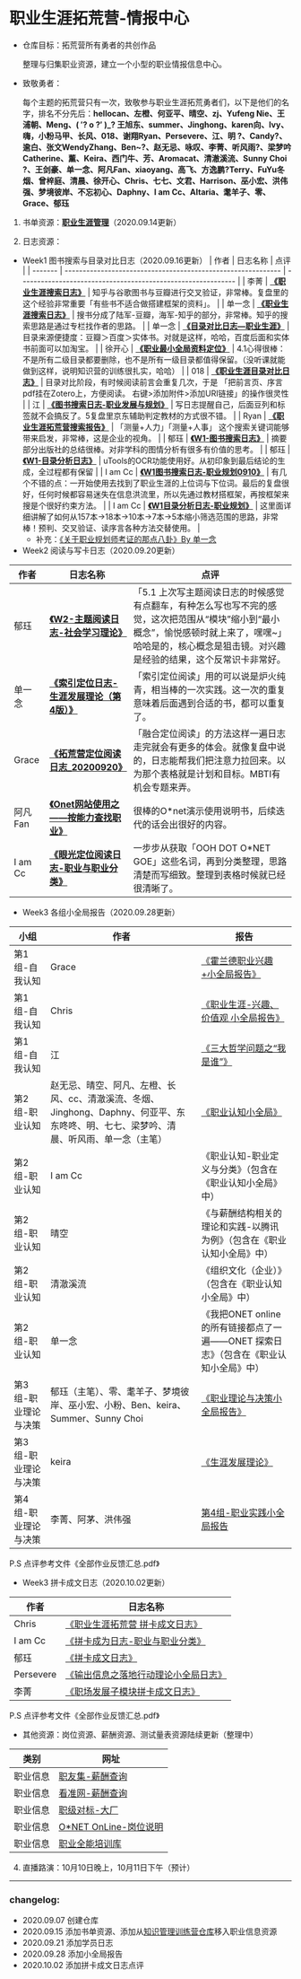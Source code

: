 # 职业生涯拓荒营-情报中心
- 仓库目标：拓荒营所有勇者的共创作品

  整理与归集职业资源，建立一个小型的职业情报信息中心。

- 致敬勇者：

  每个主题的拓荒营只有一次，致敬参与职业生涯拓荒勇者们，以下是他们的名字，排名不分先后：**hellocan、左橙、何亚平、晴空、zj、Yufeng Nie、王浦朝、Meng、( ′? o ?′ )_? 王旭东、summer、Jinghong、karen向、Ivy、嗨，小粉马甲、长风、018、谢翔Ryan、Persevere、江、明  ?、Candy?、逾白、张文WendyZhang、Ben~?、赵无忌、咏叹、李菁、听风雨?、梁梦吟Catherine、薰、Keira、西门牛、芳、Aromacat、清澈溪流、Sunny Choi  ?、王剑豪、单一念、阿凡Fan、xiaoyang、高飞、方逸鹏?Terry、FuYu冬烟、曾梓庭、清晨、徐开心、Chris、七七、文君、Harrison、巫小宏、洪伟强、梦境彼岸、不忘初心、Daphny、I am Cc、Altaria、耄羊子、零、Grace、郁珏**

1. 书单资源：**[职业生涯管理](https://www.douban.com/doulist/131340410/  )**（2020.09.14更新）

2. 日志资源：

- Week1 图书搜索与目录对比日志（2020.09.16更新）
| 作者    | 日志名称                                                     | 点评                                                         |
| ------- | ------------------------------------------------------------ | ------------------------------------------------------------ |
| 李菁    | [**《职业生涯搜索日志》**](https://shimo.im/docs/r6rQY9vGwV9HKrXG/ ) | 知乎与谷歌图书与豆瓣进行交叉验证，非常棒。复盘里的这个经验非常重要「有些书不适合做搭建框架的资料」。 |
| 单一念  | [**《职业生涯搜索日志》**]( https://docs.qq.com/doc/DR0N5UUVXSWtaZ2xl ) | 搜书分成了陆军-豆瓣，海军-知乎的部分，非常棒。知乎的搜索思路是通过专栏找作者的思路。 |
| 单一念  | [**《目录对比日志—职业生涯》**](https://docs.qq.com/doc/DR1VLY3huUXBXWkJZ) | 目录来源便捷度：豆瓣＞百度＞实体书。对就是这样，哈哈，百度后面和实体书前面可以加淘宝。 |
| 徐开心  | [**《职业最小全局资料定位》**](https://docs.qq.com/doc/DR2laQ0VncXdSbkJW) | 4.1心得很棒：不是所有二级目录都要删除，也不是所有一级目录都值得保留。（没听课就能做到这样，说明知识营的训练很扎实，哈哈） |
| 018     | [**《职业生涯目录对比日志》**](https://mubu.com/doc/vziXZxnYEP) | 目录对比阶段，有时候阅读前言会重复几次，于是  「把前言页、序言pdf挂在Zotero上，方便阅读。 右键>添加附件>添加URI链接」的操作很灵性 |
| 江      | [**《图书搜索日志-职业发展与规划》**](https://docs.qq.com/doc/DU1lsR2RNbXl1emFw) | 写日志提醒自己，后面豆列和标签就不会搞反了。5复盘里京东辅助判定教材的方式很不错。 |
| Ryan    | [**《职业生涯拓荒营搜索报告》**](https://shimo.im/docs/JYvYdGW9qtH99Wtr/read) | 「测量+人力」「测量+人事」 这个搜索关键词能够带来启发，非常棒，这是企业的视角。 |
| 郁珏    | [**《W1-图书搜索日志》**](https://shimo.im/docs/WdYThyTH9DPCG9wh/ ) | 摘要部分出版社的总结很棒。对非学科的图情分析有很多有价值的思考。 |
| 郁珏    | [**《W1-目录分析日志》**](https://shimo.im/docs/HKQPK3yPXWdHVDRk/ ) | uTools的OCR功能使用好。从初印象到最后结论的生成，全过程都有保留 |
| I am Cc | [**《W1图书搜索日志-职业规划0910》**](https://shimo.im/docs/kwdTQ3GTC8Dj6PCk/) | 有几个不错的点：一开始使用去找到了职业生涯的上位词与下位词。最后的复盘很好，任何时候都容易迷失在信息洪流里，所以先通过教材搭框架，再按框架来搜是个很好约束方法。 |
| I am Cc | [**《W1目录分析日志-职业规划》**](https://shimo.im/docs/WY6tgRW6W9VpTRdr/) | 这里面详细讲解了如何从157本→18本→10本→7本→5本缩小筛选范围的思路，非常棒！预判、交叉验证、读序言各种方法交替使用。 |
  - 补充：[《关于职业规划师考证的那点八卦》By 单一念](https://docs.qq.com/doc/DR0dBUFppSmxUS3dv	)
- Week2 阅读与写卡日志（2020.09.20更新）

| 作者    | 日志名称                                                     | 点评                                                         |
| ------- | ------------------------------------------------------------ | ------------------------------------------------------------ |
| 郁珏    | [**《W2-主题阅读日志-社会学习理论》**](https://shimo.im/docs/PCDX8WqrHJkrDjXw/read) | 「5.1 上次写主题阅读日志的时候感觉有点翻车，有种怎么写也写不完的感觉，这次把范围从“模块”缩小到“最小概念”，愉悦感顿时就上来了，嘿嘿~」哈哈是的，核心概念是狙击镜。对兴趣是经验的结果，这个反常识卡非常好。 |
| 单一念  | [**《索引定位日志-生涯发展理论（第4版）》**](https://docs.qq.com/doc/DR3NWSGxaVkFicE1B) | 「索引定位阅读」用的可以说是炉火纯青，相当棒的一次实践。这一次的重复意味着后面遇到合适的书，都可以重复了。 |
| Grace   | [**《拓荒营定位阅读日志_20200920》**](https://shimo.im/docs/K3hJtYKYwRCVq9HY/ ) | 「融合定位阅读」的方法这样一遍日志走完就会有更多的体会。就像复盘中说的，日志能帮我们把注意力拉回来。以为那个表格就是计划和目标。MBTI有机会专题来弄。 |
| 阿凡Fan | [**《Onet网站使用之——按能力查找职业》**](https://shimo.im/docs/36qqd3dyTPkdyhVv/read) | 很棒的O*net演示使用说明书，后续迭代的话会出很好的内容。      |
| I am Cc | [**《眼光定位阅读日志-职业与职业分类》**](https://shimo.im/docs/V8kqy3RhxjXcyqXd/) | 一步步从获取「OOH  DOT O*NET GOE」这些名词，再到分类整理，思路清楚而写细致。整理到表格时候就已经很清晰了。 |

- Week3 各组小全局报告（2020.09.28更新）

| 小组                 | 作者                                                         | 报告                                                         |
| -------------------- | ------------------------------------------------------------ | ------------------------------------------------------------ |
| 第1组-自我认知       | Grace                                                        | [《霍兰德职业兴趣+小全局报告》](https://shimo.im/docs/kpqGjRRkhTQVVtdh/ ) |
| 第1组-自我认知       | Chris                                                        | [《职业生涯-兴趣、价值观 小全局报告》](https://shimo.im/docs/8DctKJ3rJhwktDGg/) |
| 第1组-自我认知       | 江                                                           | [《三大哲学问题之“我是谁”》](https://docs.qq.com/doc/DU0xRbXltelJYWVdx) |
| 第2组-职业认知       | 赵无忌、晴空、阿凡、左橙、长风、cc、清澈溪流、冬烟、Jinghong、Daphny、何亚平、东东咚咚、明、七七、梁梦吟、清晨、听风雨、单一念（主笔） | [《职业认知小全局》](https://docs.qq.com/doc/DR0ZCUUR4eU1SVndp) |
| 第2组-职业认知       | I am Cc                                                      | 《职业认知-职业定义与分类》（包含在《职业认知小全局》中）    |
| 第2组-职业认知       | 晴空                                                         | 《与薪酬结构相关的理论和实践-以腾讯为例》（包含在《职业认知小全局》中） |
| 第2组-职业认知       | 清澈溪流                                                     | 《组织文化（企业）》（包含在《职业认知小全局》中）           |
| 第2组-职业认知       | 单一念                                                       | 《我把ONET online的所有链接都点了一遍——ONET 探索日志》（包含在《职业认知小全局》中） |
| 第3组-职业理论与决策 | 郁珏（主笔）、零、耄羊子、梦境彼岸、巫小宏、小粉、Ben、keira、Summer、Sunny Choi | [《职业理论与决策小全局报告》](https://shimo.im/docs/qvYkgGDwhyXCDJYV/ ) |
| 第3组-职业理论与决策 | keira                                                        | [《生涯发展理论》](https://shimo.im/docs/W9rpqg9dwVCrvchr/)  |
| 第4组-职业理论与决策 | 李菁、阿茅、洪伟强                                           | [第4组-职业实践小全局报告](https://shimo.im/docs/VHcHPRkvpX69rYKH/ ) |

P.S 点评参考文件《全部作业反馈汇总.pdf》

- Week3  拼卡成文日志（2020.10.02更新）

| 作者      | 日志名称                                                     |
| --------- | ------------------------------------------------------------ |
| Chris     | [《职业生涯拓荒营 拼卡成文日志》](https://shimo.im/docs/XYxRQPKKvrYcKVyJ/ ) |
| I am Cc   | [《拼卡成为日志-职业与职业分类》](https://shimo.im/docs/GH8qvttX93xT99Gx/ ) |
| 郁珏      | [《拼卡成文日志》](https://shimo.im/docs/YqtYV9TCgpgvQ6hT/ ) |
| Persevere | [《输出信息之落地行动理论小全局日志》](https://shimo.im/docs/h9zH3C9zqzMQzfXG/read) |
| 李菁      | [《职场发展子模块拼卡成文日志》](https://shimo.im/docs/xkqDg3JHcDt6PDXH/read) |

P.S 点评参考文件《全部作业反馈汇总.pdf》

- 其他资源：岗位资源、薪酬资源、测试量表资源陆续更新（整理中）

| 类别     | 网址                                                 |
| -------- | ---------------------------------------------------- |
| 职业信息 | [职友集-薪酬查询](https://www.jobui.com/)            |
| 职业信息 | [看准网-薪酬查询](https://www.kanzhun.com/)          |
| 职业信息 | [职级对标-大厂](http://duibiao.info/)                |
| 职业信息 | [O*NET OnLine-岗位说明](https://www.onetonline.org/) |
| 职业信息 | [职业全能培训库](https://zyk.bjadks.com/)            |

4. 直播路演：10月10日晚上，10月11日下午（预计）

---

### changelog:

- 2020.09.07 创建仓库
- 2020.09.15 添加书单资源、添加从[知识管理训练营仓库](https://github.com/gezhongran/km-translators)移入职业信息资源
- 2020.09.21 添加学员日志
- 2020.09.28 添加小全局报告
- 2020.10.02 添加拼卡成文日志点评

